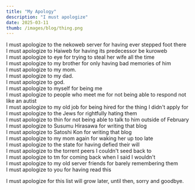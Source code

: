 ```yaml
---
title: "My Apology"
description: "I must apologize"
date: 2025-03-11
thumb: /images/blog/thing.png
---
```


I must apologize to the nekoweb server for having ever stepped foot there  
I must apologize to Haiweb for having its predecessor be kuroweb  
I must apologize to eye for trying to steal her wife all the time  
I must apologize to my brother for only having bad memories of him  
I must apologize to my mom.  
I must apologize to my dad.  
I must apologize to god.  
I must apologize to myself for being me  
I must apologize to people who meet me for not being able to respond not like an autist  
I must apologize to my old job for being hired for the thing I didn't apply for  
I must apologize to the Jews for rightfully hating them  
I must apologize to thin for not being able to talk to him outside of February  
I must apologize to Susumu Hirasawa for writing that blog  
I must apologize to Satoshi Kon for writing that blog  
I must apologize to my mom again for waking her up too late  
I must apologize to the state for having defied their will  
I must apologize to the torrent peers I couldn't seed back to  
I must apologize to tm for coming back when I said I wouldn't  
I must apologize to my old server friends for barely remembering them  
I must apologize to you for having read this

I must apologize for this list will grow later, until then, sorry and goodbye.
